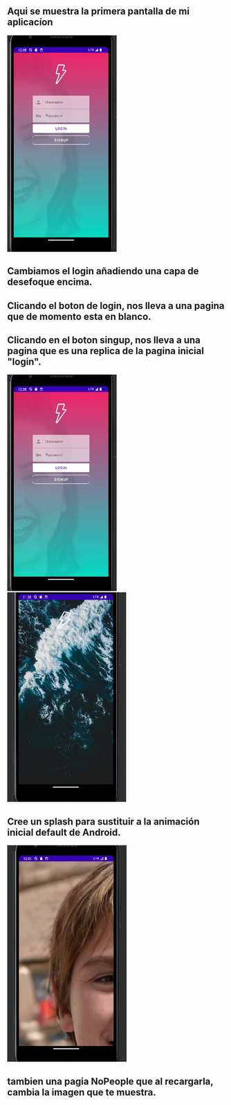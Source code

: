 ## Aqui se muestra la primera pantalla de **mi aplicacíon**
![Login_activity](app/img/primerpag.PNG)
## Cambiamos el login añadiendo una capa de desefoque encima.
## Clicando el boton de login, nos lleva a una pagina que de momento esta en blanco.
## Clicando en el boton singup, nos lleva a una pagina que es una replica de la pagina inicial "login".
![Login_activity](app/img/primerpag.PNG)
![Login_activity](app/img/splash.PNG)
## Cree un splash para sustituir a la animación inicial default de Android.
![Login_activity](app/img/nopeople.PNG)
## tambien una pagia NoPeople que al recargarla, cambia la imagen que te muestra.